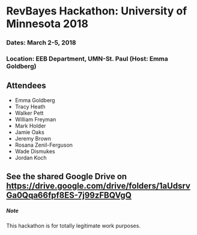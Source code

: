 # RevBayes Hackathon: University of Minnesota 2018

### Dates: March 2-5, 2018

### Location: EEB Department, UMN-St. Paul (Host: Emma Goldberg)

## Attendees

* Emma Goldberg
* Tracy Heath
* Walker Pett
* William Freyman
* Mark Holder
* Jamie Oaks
* Jeremy Brown
* Rosana Zenil-Ferguson
* Wade Dismukes
* Jordan Koch


See the shared Google Drive on https://drive.google.com/drive/folders/1aUdsrvGa0Qqa66fpf8ES-7j99zFBQVgQ
---

##### Note

This hackathon is for totally legitimate work purposes.
